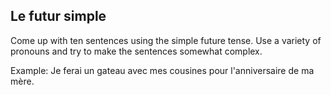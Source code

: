 ## **Le futur simple**

Come up with ten sentences using the simple future tense. Use a variety of pronouns and try to make the sentences somewhat complex.

Example: Je ferai un gateau avec mes cousines pour l'anniversaire de ma mère. 
